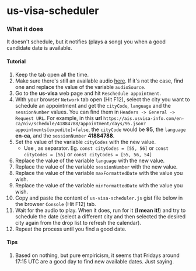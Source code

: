 # us-visa-scheduler

### What it does
It doesn't schedule, but it notifies (plays a song) you when a good candidate date is available.

#### Tutorial
1. Keep the tab open all the time.
1. Make sure there's still an available audio [here](https://cdn.freesound.org/previews/533/533869_5828667-lq.mp3). If it's not the case, find one and replace the value of the variable `audioSource`.
1. Go to the **us-visa** web page and hit `Reschedule appointment`.
1. With your browser `Network` tab open (Hit F12), select the city you want to schedule an appointment and get the `cityCode`, `language` and the `sessionNumber` values. You can find them in `Headers -> General -> Request URL`. For example, in this **url** `https://ais.usvisa-info.com/en-ca/niv/schedule/41884788/appointment/days/95.json?appointments[expedite]=false`, the `cityCode` would be **95**, the `language` **en-ca**, and the `sessionNumber` **41884788**.
1. Set the value of the variable `cityCodes` with the new value.
   - Use , as separator. Eg. `const cityCodes = [55, 56]` or `const cityCodes = [55]` or `const cityCodes = [55, 56, 54]`
1. Replace the value of the variable `language` with the new value.
1. Replace the value of the variable `sessionNumber` with the new value.
1. Replace the value of the variable `maxFormattedDate` with the value you wish.
1. Replace the value of the variable `minFormattedDate` with the value you wish.
1. Copy and paste the content of `us-visa-scheduler.js` gist file below in the browser `Console` (Hit F12) tab.
1. Wait for the audio to play. When it does, run for it (**I mean it!**) and try to schedule the date (select a different city and then selected the desired city again from the drop list to refresh the calendar).
1. Repeat the process until you find a good date.

#### Tips
1. Based on nothing, but pure empiricism, it seems that Fridays around 17:15 UTC are a good day to find new available dates. Just saying.
